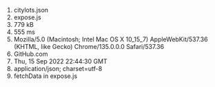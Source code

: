 1. citylots.json
2. expose.js
3. 779 kB
4. 555 ms
5. Mozilla/5.0 (Macintosh; Intel Mac OS X 10_15_7) AppleWebKit/537.36 (KHTML, like Gecko) Chrome/135.0.0.0 Safari/537.36 
6. GitHub.com
7. Thu, 15 Sep 2022 22:44:30 GMT
8. application/json; charset=utf-8
9. fetchData in expose.js